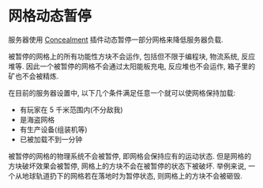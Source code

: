 # 网格动态暂停

服务器使用 [Concealment](https://torchapi.net/plugins/item/17f44521-b77a-4e85-810f-ee73311cf75d) 插件动态暂停一部分网格来降低服务器负载.

被暂停的网格上的所有功能性方块不会运作, 包括但不限于编程块, 物流系统, 反应堆等. 因此一个被暂停的网格不会通过太阳能板充电, 反应堆也不会运作, 箱子里的矿也不会被精炼.

在目前的服务器设置中, 以下几个条件满足任意一个就可以使网格保持加载:

* 有玩家在 5 千米范围内(不分敌我)
* 是海盗网格
* 有生产设备(组装机等)
* 已被加载不到一分钟

被暂停的网格的物理系统不会被暂停, 即网格会保持应有的运动状态. 但是网格的方块破坏效果会被暂停, 网格上的方块不会在被暂停的状态下被破坏. 举例来说, 一个从地球轨道扔下的网格若在落地时为暂停状态, 则网格上的方块不会被砸毁.

